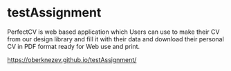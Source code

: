# testAssignment
PerfectCV is web based application which Users can use to make their CV from our design library and fill it with their data and download their personal CV in PDF format ready for Web use and print.

https://oberknezev.github.io/testAssignment/
